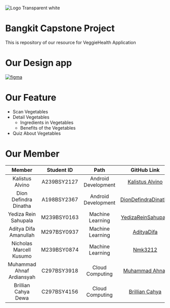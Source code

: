 ![Logo Transparent white](https://storage.googleapis.com/userveggie-data/logo-veggie3.png)
# Bangkit Capstone Project
This is repository of our resource for VeggieHealth Application
# Our Design app
[![figma](https://img.shields.io/badge/Figma-Our%20Design-success)](https://www.figma.com/file/hrumdQX8mAX0vLtnFkMo6G/Untitled?type=design&node-id=10-2&mode=design&t=HHBd3Zd1pof5dOQ6-0)
# Our Feature
- Scan Vegetables
- Detail Vegetables
  - Ingredients in Vegetables
  - Benefits of the Vegetables
- Quiz About Vegetables
# Our Member
|            Member           | Student ID  |        Path          |                        GitHub Link                          |                            Linkedin
| :-------------------------: | :----------:| :------------------: |  :---------------------------------------------------------:| :---------------------------------------------------------:|
|       Kalistus Alvino       | A239BSY2127 | Android Development  |  [Kalistus Alvino](https://github.com/KalistusAlvino)       | [Kalistus Alvino](https://www.linkedin.com/in/kalistus-alvino-1b365424a)
|    Dion Defindra Dinatha    | A198BSY2367 | Android Development  |  [DionDefindraDinatha](https://github.com/Dyra95)           |  [DionDefindraDinatha](https://www.linkedin.com/in/dion-dinatha-875033296/)
|   Yediza Rein Sahupala      | M239BSY0163 |  Machine Learning    |  [YedizaReinSahupala](https://github.com/YedizaReinSahupala)| [Yediza Rein Sahupala](https://www.linkedin.com/in/yediza-rein-sahupala-6684b7222/)
|    Aditya Difa Amanullah    | M297BSY0937 |  Machine Learning    |  [AdityaDifa](https://github.com/AdityaDifa)                | [Aditya Difa A](https://www.linkedin.com/in/aditya-difa-59901b193/)
|    Nicholas Marcell Kusumo  | M239BSY0874 |  Machine Learning    |  [Nmk3212](https://github.com/Nmk3212)                      | [Nicholas Marcell Kusumo](https://www.linkedin.com/in/nicholas-marcell-kusumo-9197b7296/)
|  Muhammad Ahnaf Ardiansyah  | C297BSY3918 |   Cloud Computing    |  [Muhammad Ahnaf](https://github.com/muhammadahnaf24)       | [Muhammad Ahnaf Ardiansyah](https://www.linkedin.com/in/muhammad-ahnaf-ardiansyah-378187281/)
|     Brillian Cahya Dewa     | C297BSY4156 |   Cloud Computing    |  [Brillian Cahya](https://github.com/brillianCahya)         | [Brillian Cahya](https://www.linkedin.com/in/brillian-cahya-dewa)                                                  |
